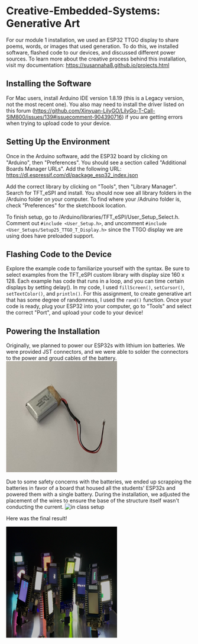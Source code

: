 # Creative-Embedded-Systems: Generative Art

For our module 1 installation, we used an ESP32 TTGO display to share poems, words, or images that used generation. To do this, we installed software, flashed code to our devices, and discussed different power sources. To learn more about the creative process behind this installation, visit my documentation: https://susannaha8.github.io/projects.html 


## Installing the Software 

For Mac users, install Arduino IDE version 1.8.19 (this is a Legacy version, not the most recent one). You also may need to install the driver listed on this forum (https://github.com/Xinyuan-LilyGO/LilyGo-T-Call-SIM800/issues/139#issuecomment-904390716) if you are getting errors when trying to upload code to your device.  


## Setting Up the Environment

Once in the Arduino software, add the ESP32 board by clicking on "Arduino", then "Preferences". You should see a section called "Additional Boards Manager URLs". Add the following URL: https://dl.espressif.com/dl/package_esp32_index.json

Add the correct library by clicking on "Tools", then "Library Manager". Search for TFT_eSPI and install. You should now see all library folders in the /Arduino folder on your computer. To find where your /Adruino folder is, check "Preferences" for the sketchbook location. 

To finish setup, go to /Arduino/libraries/TFT_eSPI/User_Setup_Select.h. Comment out `#include <User_Setup.h>`, and uncomment `#include <User_Setups/Setup25_TTGO_T_Display.h>` since the TTGO display we are using does have preloaded support.  


## Flashing Code to the Device

Explore the example code to familiarize yourself with the syntax. Be sure to select examples from the TFT_eSPI custom library with display size 160 x 128. Each example has code that runs in a loop, and you can time certain displays by setting delay(). In my code, I used `fillScreen()`, `setCursor()`, `setTextColor()`, and `println()`. For this assignment, to create generative art that has some degree of randomness, I used the `rand()` function. Once your code is ready, plug your ESP32 into your computer, go to "Tools" and select the correct "Port", and upload your code to your device!


## Powering the Installation

Originally, we planned to power our ESP32s with lithium ion batteries. We were provided JST connectors, and we were able to solder the connectors to the power and groud cables of the battery. 
<img src="/battery.png" alt="soldered battery" style="height: 300px; width:300px;"/>

Due to some safety concerns with the batteries, we ended up scrapping the batteries in favor of a board that housed all the students' ESP32s and powered them with a single battery. During the installation, we adjusted the placement of the wires to ensure the base of the structure itself wasn't conducting the current. 
<img src="/setup.png" alt="in class setup" style="height: 300px; width:300px;"/>

Here was the final result! 

<img src="/installation.jpg" alt="esp32s plugged in and turned on to the board" style="height: 300px; width:300px;"/>



